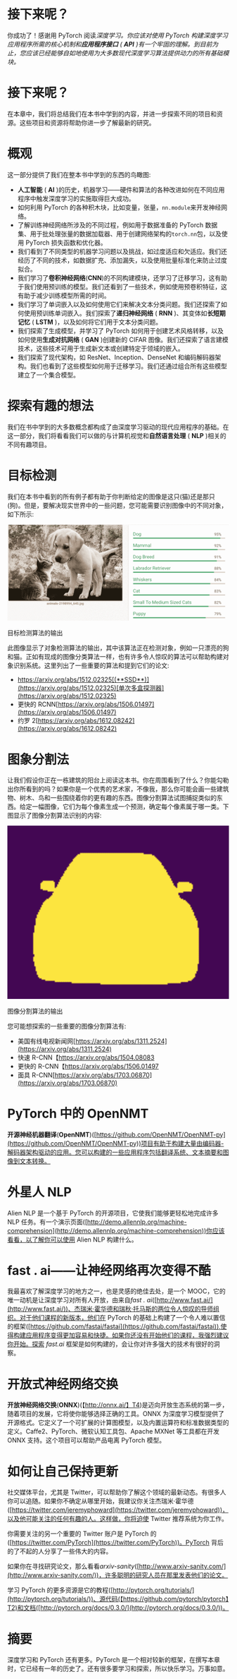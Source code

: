 # 接下来呢？

你成功了！感谢用 PyTorch 阅读*深度学习。你应该对使用 PyTorch 构建深度学习应用程序所需的核心机制和**应用程序接口** ( **API** )有一个牢固的理解。到目前为止，您应该已经能够自如地使用为大多数现代深度学习算法提供动力的所有基础模块。*

# 接下来呢？

在本章中，我们将总结我们在本书中学到的内容，并进一步探索不同的项目和资源。这些项目和资源将帮助你进一步了解最新的研究。

# 概观

这一部分提供了我们在整本书中学到的东西的鸟瞰图:

*   **人工智能** ( **AI** )的历史，机器学习——硬件和算法的各种改进如何在不同应用程序中触发深度学习的实施取得巨大成功。
*   如何利用 PyTorch 的各种积木块，比如变量，张量，`nn.module`来开发神经网络。
*   了解训练神经网络所涉及的不同过程，例如用于数据准备的 PyTorch 数据集、用于批处理张量的数据加载器、用于创建网络架构的`torch.nn`包，以及使用 PyTorch 损失函数和优化器。
*   我们看到了不同类型的机器学习问题以及挑战，如过度适应和欠适应。我们还经历了不同的技术，如数据扩充、添加漏失，以及使用批量标准化来防止过度拟合。
*   我们学习了**卷积神经网络**(**CNN**)的不同构建模块，还学习了迁移学习，这有助于我们使用预训练的模型。我们还看到了一些技术，例如使用预卷积特征，这有助于减少训练模型所需的时间。
*   我们学习了单词嵌入以及如何使用它们来解决文本分类问题。我们还探索了如何使用预训练单词嵌入。我们探索了**递归神经网络** ( **RNN** )、其变体如**长短期记忆** ( **LSTM** )，以及如何将它们用于文本分类问题。
*   我们探索了生成模型，并学习了 PyTorch 如何用于创建艺术风格转移，以及如何使用**生成对抗网络** ( **GAN** )创建新的 CIFAR 图像。我们还探索了语言建模技术，这些技术可用于生成新文本或创建特定于领域的嵌入。
*   我们探索了现代架构，如 ResNet、Inception、DenseNet 和编码解码器架构。我们也看到了这些模型如何用于迁移学习。我们还通过组合所有这些模型建立了一个集合模型。

# 探索有趣的想法

我们在书中学到的大多数概念都构成了由深度学习驱动的现代应用程序的基础。在这一部分，我们将看看我们可以做的与计算机视觉和**自然语言处理** ( **NLP** )相关的不同有趣项目。

# 目标检测

我们在本书中看到的所有例子都有助于你判断给定的图像是这只(猫)还是那只(狗)。但是，要解决现实世界中的一些问题，您可能需要识别图像中的不同对象，如下所示:

![](img/6fd9df64-6905-4ae4-9e33-c7f3741c6211.png)

目标检测算法的输出

此图像显示了对象检测算法的输出，其中该算法正在检测对象，例如一只漂亮的狗和猫。正如有现成的图像分类算法一样，也有许多令人惊叹的算法可以帮助构建对象识别系统。这里列出了一些重要的算法和提到它们的论文:

*   https://arxiv.org/abs/1512.02325[(**SSD**)](https://arxiv.org/abs/1512.02325)[单次多盒探测器](https://arxiv.org/abs/1512.02325)
*   更快的 RCNN[https://arxiv.org/abs/1506.01497](https://arxiv.org/abs/1506.01497)
*   约罗 2[https://arxiv.org/abs/1612.08242](https://arxiv.org/abs/1612.08242)

# 图象分割法

让我们假设你正在一栋建筑的阳台上阅读这本书。你在周围看到了什么？你能勾勒出你所看到的吗？如果你是一个优秀的艺术家，不像我，那么你可能会画一些建筑物、树木、鸟和一些围绕着你的更有趣的东西。图像分割算法试图捕捉类似的东西。给定一幅图像，它们为每个像素生成一个预测，确定每个像素属于哪一类。下图显示了图像分割算法识别的内容:

![](img/abfd63aa-4643-4910-9faf-e447a4956a40.png)

图像分割算法的输出

您可能想探索的一些重要的图像分割算法有:

*   美国有线电视新闻网[https://arxiv.org/abs/1311.2524](https://arxiv.org/abs/1311.2524)
*   快速 R-CNN【https://arxiv.org/abs/1504.08083 
*   更快的 R-CNN【https://arxiv.org/abs/1506.01497 
*   面具 R-CNN[https://arxiv.org/abs/1703.06870](https://arxiv.org/abs/1703.06870)

# PyTorch 中的 OpenNMT

**开源神经机器翻译**(**OpenNMT**)([https://github.com/OpenNMT/OpenNMT-py](https://github.com/OpenNMT/OpenNMT-py))项目有助于构建大量由编码器-解码器架构驱动的应用。您可以构建的一些应用程序包括翻译系统、文本摘要和图像到文本转换。

# 外星人 NLP

Alien NLP 是一个基于 PyTorch 的开源项目，它使我们能够更轻松地完成许多 NLP 任务。有一个演示页面([http://demo.allennlp.org/machine-comprehension](http://demo.allennlp.org/machine-comprehension))你应该看看，以了解你可以使用 Alien NLP 构建什么。

# fast . ai——让神经网络再次变得不酷

我最喜欢了解深度学习的地方之一，也是灵感的绝佳去处，是一个 MOOC，它的唯一动机是让深度学习对所有人开放，由来自*fast . ai*([http://www.fast.ai/](http://www.fast.ai/))、杰瑞米·霍华德和瑞秋·托马斯的两位令人惊叹的导师组织。对于他们课程的新版本，他们在 PyTorch 的基础上构建了一个令人难以置信的框架([https://github.com/fastai/fastai](https://github.com/fastai/fastai)),使得构建应用程序变得更加容易和快捷。如果你还没有开始他们的课程，我强烈建议你开始。探索 *fast.ai* 框架是如何构建的，会让你对许多强大的技术有很好的洞察。

# 开放式神经网络交换

**开放神经网络交换**(**ONNX**)(【http://onnx.ai/】T4)是迈向开放生态系统的第一步，随着项目的发展，它将使你能够选择正确的工具。ONNX 为深度学习模型提供了开源格式。它定义了一个可扩展的计算图模型，以及内置运算符和标准数据类型的定义。Caffe2、PyTorch、微软认知工具包、Apache MXNet 等工具都在开发 ONNX 支持。这个项目可以帮助产品电离 PyTorch 模型。

# 如何让自己保持更新

社交媒体平台，尤其是 Twitter，可以帮助你了解这个领域的最新动态。有很多人你可以追随。如果你不确定从哪里开始，我建议你关注杰瑞米·霍华德([https://twitter.com/jeremyphoward](https://twitter.com/jeremyphoward))，以及他可能关注的任何有趣的人。这样做，你将迫使 Twitter 推荐系统为你工作。

你需要关注的另一个重要的 Twitter 账户是 PyTorch 的([https://twitter.com/PyTorch](https://twitter.com/PyTorch))。PyTorch 背后的了不起的人分享了一些伟大的内容。

如果你在寻找研究论文，那么看看*arxiv-sanity*([http://www.arxiv-sanity.com/](http://www.arxiv-sanity.com/))，许多聪明的研究人员在那里发表他们的论文。

学习 PyTorch 的更多资源是它的教程([http://pytorch.org/tutorials/](http://pytorch.org/tutorials/))、源代码(【https://github.com/pytorch/pytorch】T2)和文档([http://pytorch.org/docs/0.3.0/](http://pytorch.org/docs/0.3.0/))。

# 摘要

深度学习和 PyTorch 还有更多。PyTorch 是一个相对较新的框架，在撰写本章时，它已经有一年的历史了。还有很多要学习和探索，所以快乐学习。万事如意。